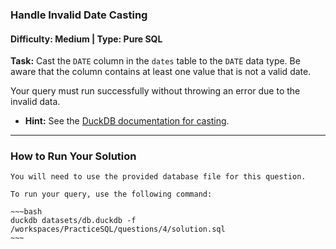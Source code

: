 ### **Handle Invalid Date Casting**

#### **Difficulty:** Medium | **Type:** Pure SQL

**Task:**
Cast the `DATE` column in the `dates` table to the `DATE` data type. Be aware that the column contains at least one value that is not a valid date.

Your query must run successfully without throwing an error due to the invalid data.

  * **Hint:** See the [DuckDB documentation for casting](https://duckdb.org/docs/stable/sql/expressions/cast).

-----

### How to Run Your Solution

```
You will need to use the provided database file for this question.

To run your query, use the following command:

~~~bash
duckdb datasets/db.duckdb -f /workspaces/PracticeSQL/questions/4/solution.sql
~~~
```